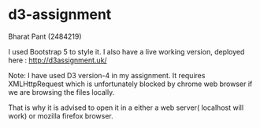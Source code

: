 # d3-assignment

Bharat  Pant (2484219)

I used Bootstrap 5 to style it.
I also have a live working version, deployed here : http://d3assignment.uk/


Note: I have used D3 version-4 in my assignment. It requires XMLHttpRequest which is unfortunately blocked by chrome web browser if we are browsing the files locally.

That is why it is advised to open it in a either a web server( localhost will work) or mozilla firefox browser.
